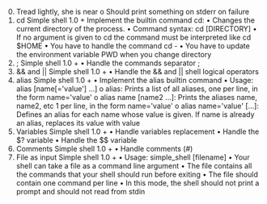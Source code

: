 0. Tread lightly, she is near
o       Should print something on stderr on failure
10. cd
Simple shell 1.0 +
Implement the builtin command cd:
•       Changes the current directory of the process.
•       Command syntax: cd [DIRECTORY]
•       If no argument is given to cd the command must be interpreted like cd $HOME
•       You have to handle the command cd -
•       You have to update the environment variable PWD when you change directory
11. ;
Simple shell 1.0 +
•       Handle the commands separator ;
12. && and ||
Simple shell 1.0 +
•       Handle the && and || shell logical operators
13. alias
Simple shell 1.0 +
•       Implement the alias builtin command
•       Usage: alias [name[='value'] ...]
o       alias: Prints a list of all aliases, one per line, in the form name='value'
o       alias name [name2 ...]: Prints the aliases name, name2, etc 1 per line, in the form name='value'
o       alias name='value' [...]: Defines an alias for each name whose value is given. If name is already an alias, replaces its value with value
14. Variables
Simple shell 1.0 +
•       Handle variables replacement
•       Handle the $? variable
•       Handle the $$ variable
15. Comments
Simple shell 1.0 +
•       Handle comments (#)
16. File as input
Simple shell 1.0 +
•       Usage: simple_shell [filename]
•       Your shell can take a file as a command line argument
•       The file contains all the commands that your shell should run before exiting
•       The file should contain one command per line
•       In this mode, the shell should not print a prompt and should not read from stdin

